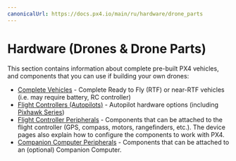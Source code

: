 ```yaml
---
canonicalUrl: https://docs.px4.io/main/ru/hardware/drone_parts
---
```


# Hardware (Drones & Drone Parts)

This section contains information about complete pre-built PX4 vehicles, and components that you can use if building your own drones:

* [Complete Vehicles](../complete_vehicles/README.md) - Complete Ready to Fly (RTF) or near-RTF vehicles (i.e. may require battery, RC controller)
* [Flight Controllers (Autopilots)](../flight_controller/README.md) - Autopilot hardware options (including [Pixhawk Series](../flight_controller/pixhawk_series.md))
* [Flight Controller Peripherals](../peripherals/README.md) - Components that can be attached to the flight controller (GPS, compass, motors, rangefinders, etc.). The device pages also explain how to configure the components to work with PX4.
* [Companion Computer Peripherals](../peripherals/companion_computer_peripherals.md) - Components that can be attached to an (optional) Companion Computer.
